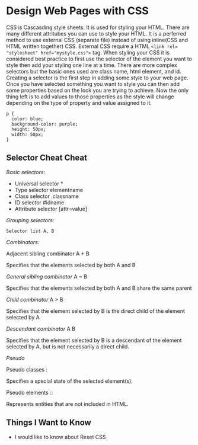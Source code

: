 # Design Web Pages with CSS
CSS is Cascasding style sheets. It is used for styling your HTML.  There are many different attritubes you can use to style your HTML.
It is a perferred method to use external CSS (separate file) instead of using inline(CSS and HTML written together) CSS. External CSS require
a HTML `<link rel= "stylesheet" href="mystyle.css">` tag. When styling your CSS it is considered best practice to first use the
 selector of the element you want to style then add your styling one line at a time. There are more complex selectors but the basic ones used are
class name, html element, and id. Creating a selector is the first step in adding some style to your web page. Once you have selected something you want
to style you can then add some properties based on the look you are trying to achieve. Now the only thing left is to add values to those
properties as the style will change depending on the type of property and value assigned to it.
```
p { 
  color: blue;
  background-color: purple;
  height: 50px;
  width: 50px;
}
```

## Selector Cheat Cheat
*Basic selectors:*
- Universal selector *
- Type selector elementname
- Class selector .classname
- ID selector #idname
- Attribute selector [attr=value]

*Grouping selectors:* 

`Selector list A, B`

*Combinators:*

  Adjacent sibling combinator A + B
  
  Specifies that the elements selected by both A and B

*General sibling combinator* A ~ B

  Specifies that the elements selected by both A and B share the same parent

*Child combinator* A > B

  Specifies that the element selected by B is the direct child of the element selected by A

*Descendant combinator* A B

  Specifies that the element selected by B is a descendant of the element selected by A, but is not necessarily a direct child.

*Pseudo*

  Pseudo classes :
  
  Specifies a special state of the selected element(s).

  Pseudo elements ::
  
  Represents entities that are not included in HTML.

## Things I Want to Know 
- I would like to know about Reset CSS
